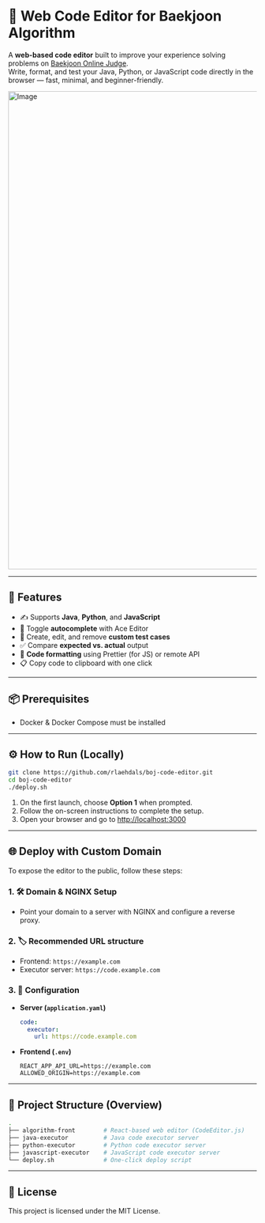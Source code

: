# 📘 Web Code Editor for Baekjoon Algorithm

A **web-based code editor** built to improve your experience solving problems on [Baekjoon Online Judge](https://www.acmicpc.net/).  
Write, format, and test your Java, Python, or JavaScript code directly in the browser — fast, minimal, and beginner-friendly.

<img width="967" alt="Image" src="https://github.com/user-attachments/assets/61ae597c-6197-41d2-8020-eec785e91a97" />

---

## 🚀 Features

- ✍️ Supports **Java**, **Python**, and **JavaScript**
- 🧠 Toggle **autocomplete** with Ace Editor
- 🧪 Create, edit, and remove **custom test cases**
- ✅ Compare **expected vs. actual** output
- 🎯 **Code formatting** using Prettier (for JS) or remote API
- 📋 Copy code to clipboard with one click

---

## 📦 Prerequisites

- Docker & Docker Compose must be installed

---

## ⚙️ How to Run (Locally)

```bash
git clone https://github.com/rlaehdals/boj-code-editor.git
cd boj-code-editor
./deploy.sh
```

1. On the first launch, choose **Option 1** when prompted.
2. Follow the on-screen instructions to complete the setup.
3. Open your browser and go to [http://localhost:3000](http://localhost:3000)

---

## 🌐 Deploy with Custom Domain

To expose the editor to the public, follow these steps:

### 1. 🛠 Domain & NGINX Setup
- Point your domain to a server with NGINX and configure a reverse proxy.

### 2. 🏷 Recommended URL structure
- Frontend: `https://example.com`
- Executor server: `https://code.example.com`

### 3. 🔧 Configuration
- **Server (`application.yaml`)**
  ```yaml
  code:
    executor:
      url: https://code.example.com
  ```
- **Frontend (`.env`)**
  ```env
  REACT_APP_API_URL=https://example.com
  ALLOWED_ORIGIN=https://example.com
  ```

---

## 📁 Project Structure (Overview)

```bash
.
├── algorithm-front        # React-based web editor (CodeEditor.js)
├── java-executor          # Java code executor server
├── python-executor        # Python code executor server
├── javascript-executor    # JavaScript code executor server
└── deploy.sh              # One-click deploy script
```

---

## 📜 License

This project is licensed under the MIT License.
